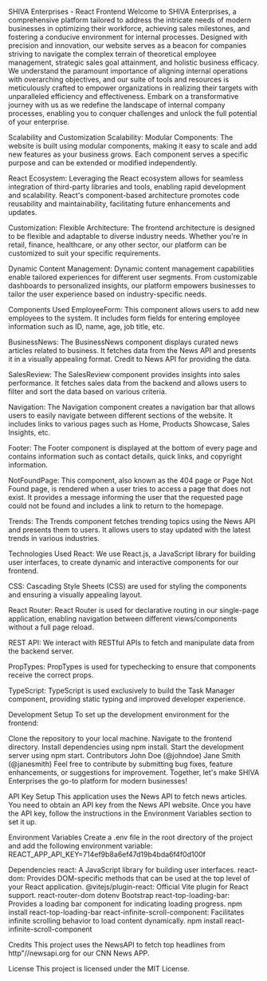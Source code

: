 SHIVA Enterprises - React Frontend
Welcome to SHIVA Enterprises, a comprehensive platform tailored to address the intricate needs of modern businesses in optimizing their workforce, achieving sales milestones, and fostering a conducive environment for internal processes. Designed with precision and innovation, our website serves as a beacon for companies striving to navigate the complex terrain of theoretical employee management, strategic sales goal attainment, and holistic business efficacy. We understand the paramount importance of aligning internal operations with overarching objectives, and our suite of tools and resources is meticulously crafted to empower organizations in realizing their targets with unparalleled efficiency and effectiveness. Embark on a transformative journey with us as we redefine the landscape of internal company processes, enabling you to conquer challenges and unlock the full potential of your enterprise.

Scalability and Customization
Scalability:
Modular Components: The website is built using modular components, making it easy to scale and add new features as your business grows. Each component serves a specific purpose and can be extended or modified independently.

React Ecosystem: Leveraging the React ecosystem allows for seamless integration of third-party libraries and tools, enabling rapid development and scalability. React's component-based architecture promotes code reusability and maintainability, facilitating future enhancements and updates.

Customization:
Flexible Architecture: The frontend architecture is designed to be flexible and adaptable to diverse industry needs. Whether you're in retail, finance, healthcare, or any other sector, our platform can be customized to suit your specific requirements.

Dynamic Content Management: Dynamic content management capabilities enable tailored experiences for different user segments. From customizable dashboards to personalized insights, our platform empowers businesses to tailor the user experience based on industry-specific needs.

Components Used
EmployeeForm: This component allows users to add new employees to the system. It includes form fields for entering employee information such as ID, name, age, job title, etc.

BusinessNews: The BusinessNews component displays curated news articles related to business. It fetches data from the News API and presents it in a visually appealing format. Credit to News API for providing the data.

SalesReview: The SalesReview component provides insights into sales performance. It fetches sales data from the backend and allows users to filter and sort the data based on various criteria.

Navigation: The Navigation component creates a navigation bar that allows users to easily navigate between different sections of the website. It includes links to various pages such as Home, Products Showcase, Sales Insights, etc.

Footer: The Footer component is displayed at the bottom of every page and contains information such as contact details, quick links, and copyright information.

NotFoundPage: This component, also known as the 404 page or Page Not Found page, is rendered when a user tries to access a page that does not exist. It provides a message informing the user that the requested page could not be found and includes a link to return to the homepage.

Trends: The Trends component fetches trending topics using the News API and presents them to users. It allows users to stay updated with the latest trends in various industries.

Technologies Used
React: We use React.js, a JavaScript library for building user interfaces, to create dynamic and interactive components for our frontend.

CSS: Cascading Style Sheets (CSS) are used for styling the components and ensuring a visually appealing layout.

React Router: React Router is used for declarative routing in our single-page application, enabling navigation between different views/components without a full page reload.

REST API: We interact with RESTful APIs to fetch and manipulate data from the backend server.

PropTypes: PropTypes is used for typechecking to ensure that components receive the correct props.

TypeScript: TypeScript is used exclusively to build the Task Manager component, providing static typing and improved developer experience.

Development Setup
To set up the development environment for the frontend:

Clone the repository to your local machine.
Navigate to the frontend directory.
Install dependencies using npm install.
Start the development server using npm start.
Contributors
John Doe (@johndoe)
Jane Smith (@janesmith)
Feel free to contribute by submitting bug fixes, feature enhancements, or suggestions for improvement. Together, let's make SHIVA Enterprises the go-to platform for modern businesses!

API Key Setup
This application uses the News API to fetch news articles. You need to obtain an API key from the News API website. Once you have the API key, follow the instructions in the Environment Variables section to set it up.

Environment Variables
Create a .env file in the root directory of the project and add the following environment variable: REACT_APP_API_KEY=714ef9b8a6ef47d19b4bda6f4f0d100f

Dependencies
react: A JavaScript library for building user interfaces. react-dom: Provides DOM-specific methods that can be used at the top level of your React application. @vitejs/plugin-react: Official Vite plugin for React support. react-router-dom dotenv Bootstrap react-top-loading-bar: Provides a loading bar component for indicating loading progress. npm install react-top-loading-bar react-infinite-scroll-component: Facilitates infinite scrolling behavior to load content dynamically. npm install react-infinite-scroll-component

Credits
This project uses the NewsAPI to fetch top headlines from http"//newsapi.org for our CNN News APP.

License
This project is licensed under the MIT License.